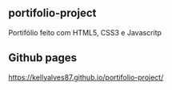 ## portifolio-project

Portifólio feito com HTML5, CSS3 e Javascritp

## Github pages

https://kellyalves87.github.io/portifolio-project/
